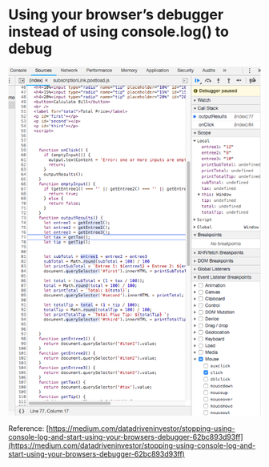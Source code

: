 # Using your browser’s debugger instead of using console.log\(\) to debug

![](../.gitbook/assets/image%20%2855%29.png)

Reference: [https://medium.com/datadriveninvestor/stopping-using-console-log-and-start-using-your-browsers-debugger-62bc893d93ff](https://medium.com/datadriveninvestor/stopping-using-console-log-and-start-using-your-browsers-debugger-62bc893d93ff)

